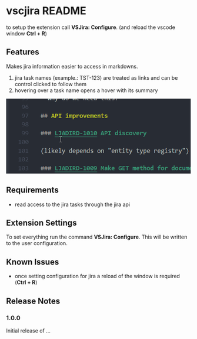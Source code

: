 # vscjira README

to setup the extension call **VSJira: Configure**. (and reload the vscode window **Ctrl + R**)

## Features

Makes jira information easier to access in markdowns.

1. jira task names (example.: TST-123) are treated as links and can be control clicked to follow them
2. hovering over a task name opens a hover with its summary

![link and hover](doc/hover_link.gif)

## Requirements

- read access to the jira tasks through the jira api

## Extension Settings

To set everything run the command **VSJira: Configure**. This will be written to the user configuration.

## Known Issues

- once setting configuration for jira a reload of the window is required (**Ctrl + R**)

## Release Notes

### 1.0.0

Initial release of ...
